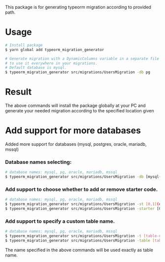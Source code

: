 This package is for generating typeorm migration according to provided path.

# Usage

```bash
# Install package
$ yarn global add typeorm_migration_generator

# Generate migration with a DynamicColumns variable in a separate file
# to use it everywhere in your migrations.
# Default database is mysql.
$ typeorm_migration_generator src/migrations/UsersMigration -db pg
```

# Result

The above commands will install the package globally at your PC and generate your needed migration according
to the specified location given

# Add support for more databases
Added more support for databases (mysql, postgres, oracle, mariadb, mssql)

### Database names selecting:
```bash
# database names: mysql, pg, oracle, mariadb, mssql
$ typeorm_migration_generator src/migrations/UsersMigration -db [mysql(Default), pg, oracle, mariadb, mssql]
```

### Add support to choose whether to add or remove starter code.
```bash
# database names: mysql, pg, oracle, mariadb, mssql
$ typeorm_migration_generator src/migrations/UsersMigration -st [0,1](off, on)
$ typeorm_migration_generator src/migrations/UsersMigration -starter [0,1(Default)](off, on)
```

### Add support to specify a custom table name.
```bash
# database names: mysql, pg, oracle, mariadb, mssql
$ typeorm_migration_generator src/migrations/UsersMigration -t [table-name]
$ typeorm_migration_generator src/migrations/UsersMigration -table [table-name]
```

The name specified in the above commands will be used exactly as table name.
